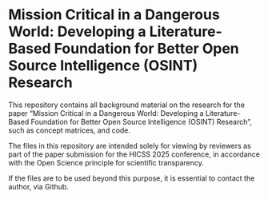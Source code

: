 # Mission Critical in a Dangerous World: Developing a Literature-Based Foundation for Better Open Source Intelligence (OSINT) Research

This repository contains all background material on the research for the paper “Mission Critical in a Dangerous World: Developing a Literature-Based Foundation for Better Open Source Intelligence (OSINT) Research”, such as concept matrices, and code.

The files in this repository are intended solely for viewing by reviewers as part of the paper submission for the HICSS 2025 conference, in accordance with the Open Science principle for scientific transparency.

If the files are to be used beyond this purpose, it is essential to contact the author, via Github.
